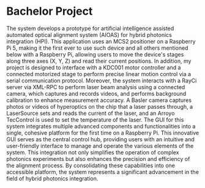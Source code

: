 # Bachelor Project

The system develops a prototype for artificial intelligence assisted automated optical alignment system (AIOAS) for hybrid photonics integration (HPI).
This application uses an MCS2 positioner on a Raspberry Pi 5, making it the first ever to use such device and all others mentioned below with a Raspberry Pi, allowing users to move the device's stages along three axes (X, Y, Z) and read their current positions. In addition, my project is designed to interface with a KDC001 motor controller and a connected motorized stage to perform precise linear motion control via a serial communication protocol. Moreover, the system interacts with a RayCi server via XML-RPC to perform laser beam analysis using a connected camera, which captures and records videos, and performs background calibration to enhance measurement accuracy.
A Basler camera captures photos or videos of hyperoptics on the chip that a laser passes through, a LaserSource sets and reads the current of the laser, and an Arroyo TecControl is used to set the temperature of the laser.
The GUI for this system integrates multiple advanced components and functionalities into a single, cohesive platform for the first time on a Raspberry Pi. This innovative GUI serves as the central control hub, providing users with an intuitive and user-friendly interface to manage and operate the various elements of the system.
This integration not only simplifies the operation of complex photonics experiments but also enhances the precision and efficiency of the alignment process. By consolidating these capabilities into one accessible platform, the system represents a significant advancement in the field of hybrid photonics integration.